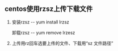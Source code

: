 ## centos使用rzsz上传下载文件

1. 安装rzsz -- yum install lrzsz

   卸载rzsz -- yum remove lrzesz

2. 上传用rz回车选要上传的文件、下载用“sz 文件路径”

   